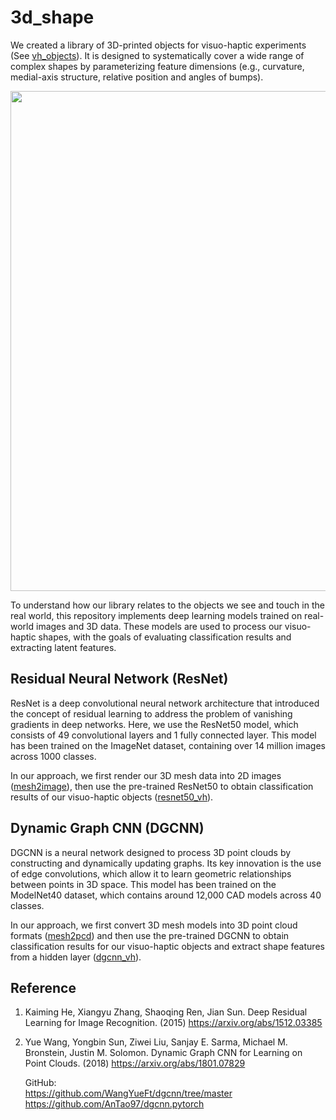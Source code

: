 # 3d_shape

We created a library of 3D-printed objects for visuo-haptic experiments (See [vh_objects](https://github.com/williamsnider/vh_objects)). It is designed to systematically cover a wide range of complex shapes by parameterizing feature dimensions (e.g., curvature, medial-axis structure, relative position and angles of bumps).

<img src="examples/shape_example.gif" width="800"> 


To understand how our library relates to the objects we see and touch in the real world, this repository implements deep learning models trained on real-world images and 3D data. These models are used to process our visuo-haptic shapes, with the goals of evaluating classification results and extracting latent features.


## Residual Neural Network (ResNet)

ResNet is a deep convolutional neural network architecture that introduced the concept of residual learning to address the problem of vanishing gradients in deep networks. Here, we use the ResNet50 model, which consists of 49 convolutional layers and 1 fully connected layer. This model has been trained on the ImageNet dataset, containing over 14 million images across 1000 classes.

In our approach, we first render our 3D mesh data into 2D images ([mesh2image](utils/mesh2image.py)), then use the pre-trained ResNet50 to obtain classification results of our visuo-haptic objects ([resnet50_vh](torchvision/resnet50_vh.py)).


## Dynamic Graph CNN (DGCNN)

DGCNN is a neural network designed to process 3D point clouds by constructing and dynamically updating graphs. Its key innovation is the use of edge convolutions, which allow it to learn geometric relationships between points in 3D space. This model has been trained on the ModelNet40 dataset, which contains around 12,000 CAD models across 40 classes.

In our approach, we first convert 3D mesh models into 3D point cloud formats ([mesh2pcd](utils/mesh2pcd.py)) and then use the pre-trained DGCNN to obtain classification results for our visuo-haptic objects and extract shape features from a hidden layer ([dgcnn_vh](dgcnn/main_cls.py)).


## Reference
1. Kaiming He, Xiangyu Zhang, Shaoqing Ren, Jian Sun. Deep Residual Learning for Image Recognition. (2015) https://arxiv.org/abs/1512.03385

2. Yue Wang, Yongbin Sun, Ziwei Liu, Sanjay E. Sarma, Michael M. Bronstein, Justin M. Solomon. Dynamic Graph CNN for Learning on Point Clouds. (2018) https://arxiv.org/abs/1801.07829

    GitHub:\
    https://github.com/WangYueFt/dgcnn/tree/master \
    https://github.com/AnTao97/dgcnn.pytorch


